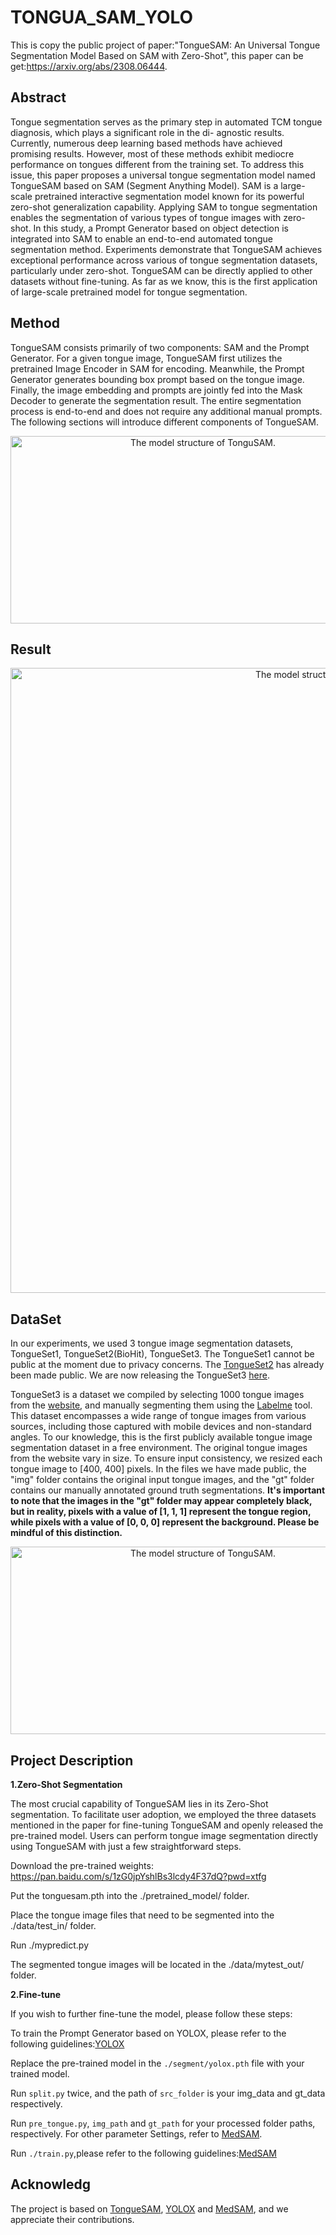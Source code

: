 # TONGUA_SAM_YOLO

This is copy the public project of paper:"TongueSAM: An Universal Tongue Segmentation Model Based on SAM with Zero-Shot", this paper can be get:https://arxiv.org/abs/2308.06444.


## Abstract

Tongue segmentation serves as the primary step in automated TCM tongue diagnosis, which plays a significant role in the di- agnostic results. Currently, numerous deep learning based methods have achieved promising results. However, most of these methods exhibit mediocre performance on tongues different from the training set. To address this issue, this paper proposes a universal tongue segmentation model named TongueSAM based on SAM (Segment Anything Model). SAM is a large-scale pretrained interactive segmentation model known for its powerful zero-shot generalization capability. Applying SAM to tongue segmentation enables the segmentation of various types of tongue images with zero-shot. In this study, a Prompt Generator based on object detection
is integrated into SAM to enable an end-to-end automated tongue segmentation method. Experiments demonstrate that TongueSAM achieves exceptional performance across various of tongue segmentation datasets, particularly under zero-shot. TongueSAM can be directly applied to other datasets without fine-tuning. As far as we know, this is the first application of large-scale pretrained model for tongue segmentation. 

## Method

TongueSAM consists primarily of two components: SAM and the Prompt Generator. For a given tongue image, TongueSAM first utilizes the pretrained Image Encoder in SAM for encoding. Meanwhile, the Prompt Generator generates bounding box prompt based on the tongue image. Finally, the image embedding and prompts are jointly fed into the Mask Decoder to generate the segmentation result. The entire segmentation process is end-to-end and does not require any additional manual prompts. The following sections will introduce different components of TongueSAM.

<p align="center">
    <img src="https://github.com/cshan-github/TongueSAM/blob/main/1.jpg" alt="The model structure of TonguSAM." width="600" height="300">


## Result

<p align="center">
    <img src="https://github.com/cshan-github/TongueSAM/blob/main/4.jpg" alt="The model structure of TonguSAM."width="1000" height="1000">
    
## DataSet

In our experiments, we used 3 tongue image segmentation datasets, TongueSet1, TongueSet2(BioHit), TongueSet3. The TongueSet1 cannot be public at the moment due to privacy concerns. The [TongueSet2](https://github.com/BioHit/TongeImageDataset) has already been made public. We are now releasing the TongueSet3 [here](https://pan.baidu.com/s/1TCcbwMYraSPzWeI60EME0A?pwd=ttm4).

TongueSet3 is a dataset we compiled by selecting 1000 tongue images from the [website](https://aistudio.baidu.com/datasetdetail/196398), and manually segmenting them using the [Labelme](https://github.com/wkentaro/labelme) tool. This dataset encompasses a wide range of tongue images from various sources, including those captured with mobile devices and non-standard angles. To our knowledge, this is the first publicly available tongue image segmentation dataset in a free environment. The original tongue images from the website vary in size. To ensure input consistency, we resized each tongue image to [400, 400] pixels. In the files we have made public, the "img" folder contains the original input tongue images, and the "gt" folder contains our manually annotated ground truth segmentations. **It's important to note that the images in the "gt" folder may appear completely black, but in reality, pixels with a value of [1, 1, 1] represent the tongue region, while pixels with a value of [0, 0, 0] represent the background. Please be mindful of this distinction.**

<p align="center">
    <img src="https://github.com/cshan-github/TongueSAM/blob/main/3.jpg" alt="The model structure of TonguSAM." width="600" height="300">

## Project Description

**1.Zero-Shot Segmentation**


The most crucial capability of TongueSAM lies in its Zero-Shot segmentation. To facilitate user adoption, we employed the three datasets mentioned in the paper for fine-tuning TongueSAM and openly released the pre-trained model. Users can perform tongue image segmentation directly using TongueSAM with just a few straightforward steps.

Download the pre-trained weights: https://pan.baidu.com/s/1zG0jpYshlBs3lcdy4F37dQ?pwd=xtfg

Put the tonguesam.pth into the ./pretrained_model/ folder.

Place the tongue image files that need to be segmented into the ./data/test_in/ folder.

Run ./mypredict.py

The segmented tongue images will be located in the ./data/mytest_out/ folder.

**2.Fine-tune**

If you wish to further fine-tune the model, please follow these steps:

To train the Prompt Generator based on YOLOX, please refer to the following guidelines:[YOLOX](https://github.com/bubbliiiing/yolox-pytorch)

Replace the pre-trained model in the ```./segment/yolox.pth``` file with your trained model.

Run ```split.py``` twice, and the path of ```src_folder``` is your img_data and gt_data respectively.

Run ```pre_tongue.py```, ```img_path``` and ```gt_path``` for your processed folder paths, respectively. For other parameter Settings, refer to [MedSAM](https://github.com/bowang-lab/MedSAM).

Run ```./train.py```,please refer to the following guidelines:[MedSAM](https://github.com/bowang-lab/MedSAM)

## Acknowledg

The project is based on [TongueSAM](https://github.com/cshan-github/TongueSAM/tree/main?tab=readme-ov-file), [YOLOX](https://github.com/bubbliiiing/yolox-pytorch) and [MedSAM](https://github.com/bowang-lab/MedSAM), and we appreciate their contributions.
